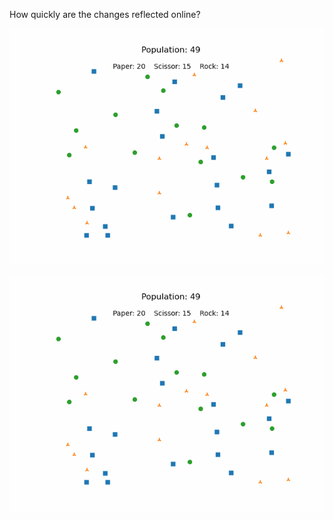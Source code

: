 How quickly are the changes reflected online?

![Rock Paper Scissor Game Animation](https://github.com/vrmvikas/vrmvikas.github.io/blob/main/Animations/RPS_Game.gif)

![Rock Paper Scissor Game Animation - 2](Animations/RPS_Game.gif)

